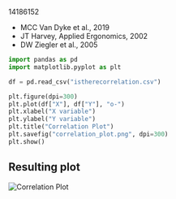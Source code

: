 14186152
- MCC Van Dyke et al., 2019
- JT Harvey, Applied Ergonomics, 2002
- DW Ziegler et al., 2005
``` python 
import pandas as pd 
import matplotlib.pyplot as plt

df = pd.read_csv("istherecorrelation.csv")

plt.figure(dpi=300)
plt.plot(df["X"], df["Y"], "o-")
plt.xlabel("X variable")
plt.ylabel("Y variable")
plt.title("Correlation Plot")
plt.savefig("correlation_plot.png", dpi=300)
plt.show()
```

## Resulting plot

![Correlation Plot](correlation_plot.png)
